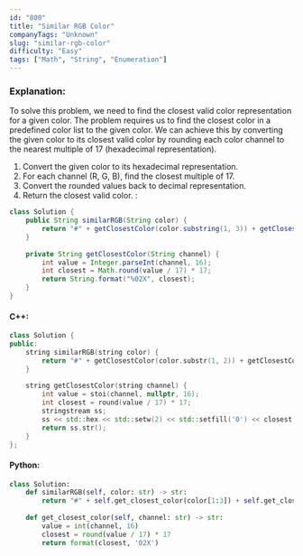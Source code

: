 ```yaml
---
id: "800"
title: "Similar RGB Color"
companyTags: "Unknown"
slug: "similar-rgb-color"
difficulty: "Easy"
tags: ["Math", "String", "Enumeration"]
---
```


### Explanation:
To solve this problem, we need to find the closest valid color representation for a given color. The problem requires us to find the closest color in a predefined color list to the given color. We can achieve this by converting the given color to its closest valid color by rounding each color channel to the nearest multiple of 17 (hexadecimal representation).

1. Convert the given color to its hexadecimal representation.
2. For each channel (R, G, B), find the closest multiple of 17.
3. Convert the rounded values back to decimal representation.
4. Return the closest valid color.
:
```java
class Solution {
    public String similarRGB(String color) {
        return "#" + getClosestColor(color.substring(1, 3)) + getClosestColor(color.substring(3, 5)) + getClosestColor(color.substring(5, 7));
    }
    
    private String getClosestColor(String channel) {
        int value = Integer.parseInt(channel, 16);
        int closest = Math.round(value / 17) * 17;
        return String.format("%02X", closest);
    }
}
```

#### C++:
```cpp
class Solution {
public:
    string similarRGB(string color) {
        return "#" + getClosestColor(color.substr(1, 2)) + getClosestColor(color.substr(3, 2)) + getClosestColor(color.substr(5, 2));
    }
    
    string getClosestColor(string channel) {
        int value = stoi(channel, nullptr, 16);
        int closest = round(value / 17) * 17;
        stringstream ss;
        ss << std::hex << std::setw(2) << std::setfill('0') << closest;
        return ss.str();
    }
};
```

#### Python:
```python
class Solution:
    def similarRGB(self, color: str) -> str:
        return "#" + self.get_closest_color(color[1:3]) + self.get_closest_color(color[3:5]) + self.get_closest_color(color[5:7])
    
    def get_closest_color(self, channel: str) -> str:
        value = int(channel, 16)
        closest = round(value / 17) * 17
        return format(closest, '02X')
```